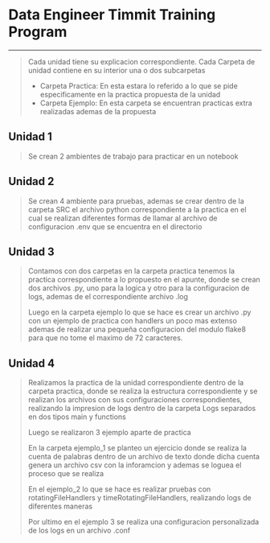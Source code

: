 # Data Engineer Timmit Training Program
----
>Cada unidad tiene su explicacion correspondiente.
>Cada Carpeta de unidad contiene en su interior una o dos subcarpetas
>
> * Carpeta Practica: En esta estara lo referido a lo que se pide especificamente en la practica propuesta de la unidad
> * Carpeta Ejemplo: En esta carpeta se encuentran practicas extra realizadas ademas de la propuesta

## Unidad 1
>Se crean 2 ambientes de trabajo para practicar en un notebook

## Unidad 2
>Se crean 4 ambiente para pruebas, ademas se crear dentro de la carpeta SRC el archivo python correspondiente a la practica en el cual se realizan diferentes formas de llamar al archivo de configuracion .env que se encuentra en el directorio

## Unidad 3
>Contamos con dos carpetas en la carpeta practica tenemos la practica correspondiente a lo propuesto en el apunte, donde se crean dos archivos .py, uno para la logica y otro para la configuracion de logs, ademas de el correspondiente archivo .log
>
>Luego en la carpeta ejemplo lo que se hace es crear un archivo .py con un ejemplo de practica con handlers un poco mas extenso ademas de realizar una pequeña configuracion del modulo flake8 para que no tome el maximo de 72 caracteres.

## Unidad 4
>Realizamos la practica de la unidad correspondiente dentro de la carpeta practica, donde se realiza la estructura correspondiente y se realizan los archivos con sus configuraciones correspondientes, realizando la impresion de logs dentro de la carpeta Logs separados en dos tipos main y functions
>
>Luego se realizaron 3 ejemplo aparte de practica 
> 
>En la carpeta ejemplo_1 se planteo un ejercicio donde se realiza la cuenta de palabras dentro de un archivo de texto donde dicha cuenta genera un archivo csv con la inforamcion y ademas se loguea el proceso que se realiza
>
>En el ejemplo_2 lo que se hace es realizar pruebas con rotatingFileHandlers y timeRotatingFileHandlers, realizando logs de diferentes maneras
>
>Por ultimo en el ejemplo 3 se realiza una configuracion personalizada de los logs en un archivo .conf


  

